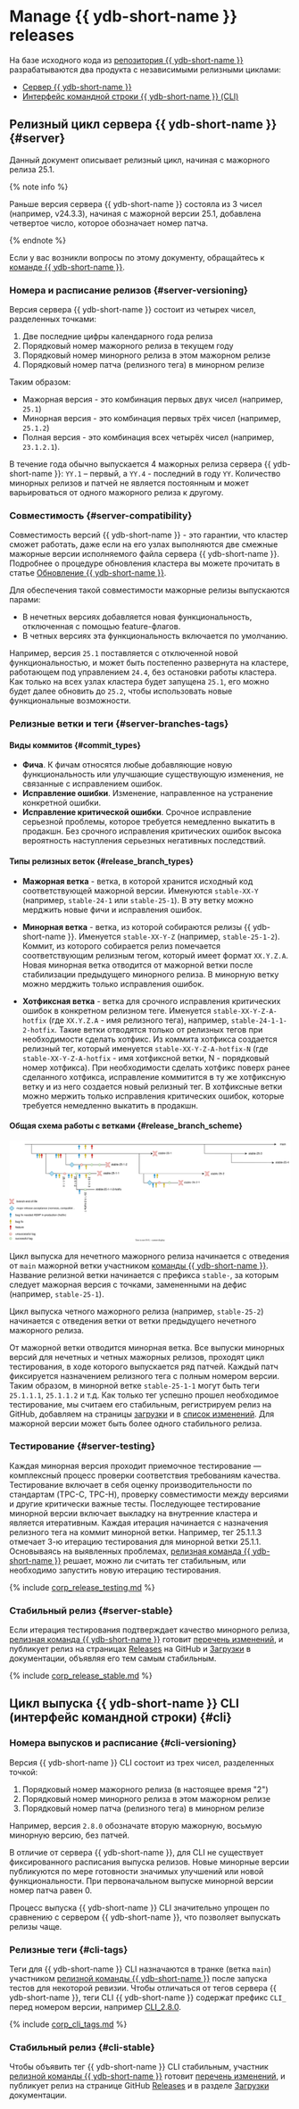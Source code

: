# Manage {{ ydb-short-name }} releases

На базе исходного кода из [репозитория {{ ydb-short-name }}](https://github.com/ydb-platform/ydb) разрабатываются два продукта с независимыми релизными циклами:

- [Сервер {{ ydb-short-name }}](#server)
- [Интерфейс командной строки {{ ydb-short-name }} (CLI)](#cli)

## Релизный цикл сервера {{ ydb-short-name }} {#server}

Данный документ описывает релизный цикл, начиная с мажорного релиза 25.1.

{% note info %}

Раньше версия сервера {{ ydb-short-name }} состояла из 3 чисел (например, v24.3.3), начиная с мажорной версии 25.1, добавлена четвертое число, которое обозначает номер патча. 

{% endnote %}

Если у вас возникли вопросы по этому документу, обращайтесь к [команде {{ ydb-short-name }}](https://github.com/orgs/ydb-platform/teams/engineering).

### Номера и расписание релизов {#server-versioning}

Версия сервера {{ ydb-short-name }} состоит из четырех чисел, разделенных точками:

1. Две последние цифры календарного года релиза
2. Порядковый номер мажорного релиза в текущем году
3. Порядковый номер минорного релиза в этом мажорном релизе
4. Порядковый номер патча (релизного тега) в минорном релизе

Таким образом:

* Мажорная версия - это комбинация первых двух чисел (например, `25.1`)
* Минорная версия - это комбинация первых трёх чисел (например, `25.1.2`)
* Полная версия - это комбинация всех четырёх чисел (например, `23.1.2.1`).

В течение года обычно выпускается 4 мажорных релиза сервера {{ ydb-short-name }}: `YY.1` – первый, а `YY.4` - последний в году `YY`. Количество минорных релизов и патчей не является постоянным и может варьироваться от одного мажорного релиза к другому.

### Совместимость {#server-compatibility}

Совместимость версий {{ ydb-short-name }} - это гарантии, что кластер сможет работать, даже если на его узлах выполняются две смежные мажорные версии исполняемого файла сервера {{ ydb-short-name }}. Подробнее о процедуре обновления кластера вы можете прочитать в статье [Обновление {{ ydb-short-name }}](../devops/manual/upgrade.md).

Для обеспечения такой совместимости мажорные релизы выпускаются парами:

* В нечетных версиях добавляется новая функциональность, отключенная с помощью feature-флагов.
* В четных версиях эта функциональность включается по умолчанию.

Например, версия `25.1` поставляется с отключенной новой функциональностью, и может быть постепенно развернута на кластере, работающем под управлением `24.4`, без остановки работы кластера. Как только на всех узлах кластера будет запущена `25.1`, его можно будет далее обновить до `25.2`, чтобы использовать новые функциональные возможности.

### Релизные ветки и теги {#server-branches-tags}

#### Виды коммитов {#commit_types}

* **Фича**. К фичам относятся любые добавляющие новую функциональность или улучшающие существующую изменения, не связанные с исправлением ошибок.
* **Исправление ошибки**. Изменение, направленное на устранение конкретной ошибки.
* **Исправление критической ошибки**. Срочное исправление серьезной проблемы, которое требуется немедленно выкатить в продакшн. Без срочного исправления критических ошибок высока вероятность наступления серьезных негативных последствий.

#### Типы релизных веток {#release_branch_types}

* **Мажорная ветка** - ветка, в которой хранится исходный код соответствующей мажорной версии. Именуются `stable-XX-Y` (например, `stable-24-1` или `stable-25-1`). В эту ветку можно мерджить новые фичи и исправления ошибок.
  
* **Минорная ветка** - ветка, из которой собираются релизы {{ ydb-short-name }}. Именуется `stable-XX-Y-Z` (например, `stable-25-1-2`). Коммит, из которого собирается релиз помечается соответствующим релизным тегом, который имеет формат `XX.Y.Z.A`. Новая минорная ветка отводится от мажорной ветки после стабилизации предыдущего минорного релиза. В минорную ветку можно мерджить только исправления ошибок.

* **Хотфиксная ветка** - ветка для срочного исправления критических ошибок в конкретном релизном теге. Именуется `stable-XX-Y-Z-A-hotfix` (где `XX.Y.Z.A` - имя релизного тега), например, `stable-24-1-1-2-hotfix`. Такие ветки отводятся только от релизных тегов при необходимости сделать хотфикс. Из коммита хотфикса создается релизный тег, который именуется `stable-XX-Y-Z-A-hotfix-N` (где `stable-XX-Y-Z-A-hotfix` - имя хотфиксной ветки, N - порядковый номер хотфикса). При необходимости сделать хотфикс поверх ранее сделанного хотфикса, исправление коммитится в ту же хотфиксную ветку и из него создается новый релизный тег. В хотфиксные ветки можно мержить только исправления критических ошибок, которые требуется немедленно выкатить в продакшн.

#### Общая схема работы с ветками {#release_branch_scheme}

![Общая схема работы с ветками](_assets/major_release_branches.svg)

Цикл выпуска для нечетного мажорного релиза начинается с отведения от `main` мажорной ветки участником [команды {{ ydb-short-name }}](https://github.com/orgs/ydb-platform/teams/engineering). Название релизной ветки начинается с префикса `stable-`, за которым следует мажорная версия с точками, замененными на дефис (например, `stable-25-1`).

Цикл выпуска четного мажорного релиза (например, `stable-25-2`) начинается с отведения ветки от ветки предыдущего нечетного мажорного релиза.

От мажорной ветки отводится минорная ветка. Все выпуски минорных версий для нечетных и четных мажорных релизов, проходят цикл тестирования, в ходе которого выпускается ряд патчей. Каждый патч фиксируется назначением релизного тега с полным номером версии. Таким образом, в минорной ветке `stable-25-1-1` могут быть теги `25.1.1.1`, `25.1.1.2` и т.д. Как только тег успешно прошел необходимое тестирование, мы считаем его стабильным, регистрируем релиз на GitHub, добавляем на страницы [загрузки](../downloads/index.md#ydb-server) и в [список изменений](../changelog-server.md). Для мажорной версии может быть более одного стабильного релиза.

### Тестирование {#server-testing}

Каждая минорная версия проходит приемочное тестирование — комплексный процесс проверки соответствия требованиям качества. Тестирование включает в себя оценку производительности по стандартам (TPC-C, TPC-H), проверку совместимости между версиями и другие критически важные тесты. Последующее тестирование минорной версии включает выкладку на внутренние кластера и является итеративным. Каждая итерация начинается с назначения релизного тега на коммит минорной ветки. Например, тег 25.1.1.3 отмечает 3-ю итерацию тестирования для минорной ветки 25.1.1. Основываясь на выявленных проблемах, [релизная команда {{ ydb-short-name }}](https://github.com/orgs/ydb-platform/teams/release) решает, можно ли считать тег стабильным, или необходимо запустить новую итерацию тестирования.

{% include [corp_release_testing.md](_includes/corp_release_testing.md) %}

### Стабильный релиз {#server-stable}

Если итерация тестирования подтверждает качество минорного релиза, [релизная команда {{ ydb-short-name }}](https://github.com/orgs/ydb-platform/teams/release) готовит [перечень изменений](../changelog-server.md), и публикует релиз на страницах [Releases](https://github.com/ydb-platform/ydb/releases) на GitHub и [Загрузки](../downloads/index.md#ydb-server) в документации, объявляя его тем самым стабильным.

{% include [corp_release_stable.md](_includes/corp_release_stable.md) %}

## Цикл выпуска {{ ydb-short-name }} CLI (интерфейс командной строки) {#cli}

### Номера выпусков и расписание {#cli-versioning}

Версия {{ ydb-short-name }} CLI состоит из трех чисел, разделенных точкой:

1. Порядковый номер мажорного релиза (в настоящее время "2")
2. Порядковый номер минорного релиза в этом мажорном релизе
3. Порядковый номер патча (релизного тега) в минорном релизе

Например, версия `2.8.0` обозначате вторую мажорную, восьмую минорную версию, без патчей.

В отличие от сервера {{ ydb-short-name }}, для CLI не существует фиксированного расписания выпуска релизов. Новые минорные версии публикуются по мере готовности значимых улучшений или новой функциональности. При первоначальном выпуске минорной версии номер патча равен 0. 

Процесс выпуска {{ ydb-short-name }} CLI значительно упрощен по сравнению с сервером {{ ydb-short-name }}, что позволяет выпускать релизы чаще.

### Релизные теги {#cli-tags}

Теги для {{ ydb-short-name }} CLI назначаются в транке (ветка `main`) участником [релизной команды {{ ydb-short-name }}](https://github.com/orgs/ydb-platform/teams/release) после запуска тестов для некоторой ревизии. Чтобы отличаться от тегов сервера {{ ydb-short-name }}, теги CLI {{ ydb-short-name }} содержат префикс `CLI_` перед номером версии, например [CLI_2.8.0](https://github.com/ydb-platform/ydb/tree/CLI_2.8.0).

{% include [corp_cli_tags.md](_includes/corp_cli_tags.md) %}

### Стабильный релиз {#cli-stable}

Чтобы объявить тег {{ ydb-short-name }} CLI стабильным, участник [релизной команды {{ ydb-short-name }}](https://github.com/orgs/ydb-platform/teams/release) готовит [перечень изменений](../changelog-cli.md), и публикует релиз на странице GitHub [Releases](https://github.com/ydb-platform/ydb/releases) и в разделе [Загрузки](../downloads/index.md#ydb-cli) документации.
